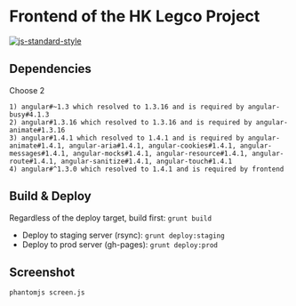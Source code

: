 # Frontend of the HK Legco Project

[![js-standard-style](https://img.shields.io/badge/code%20style-standard-brightgreen.svg?style=flat)](https://github.com/feross/standard)

## Dependencies

Choose 2

```
1) angular#~1.3 which resolved to 1.3.16 and is required by angular-busy#4.1.3
2) angular#1.3.16 which resolved to 1.3.16 and is required by angular-animate#1.3.16
3) angular#1.4.1 which resolved to 1.4.1 and is required by angular-animate#1.4.1, angular-aria#1.4.1, angular-cookies#1.4.1, angular-messages#1.4.1, angular-mocks#1.4.1, angular-resource#1.4.1, angular-route#1.4.1, angular-sanitize#1.4.1, angular-touch#1.4.1
4) angular#^1.3.0 which resolved to 1.4.1 and is required by frontend
```

## Build & Deploy

Regardless of the deploy target, build first: `grunt build`

* Deploy to staging server (rsync): `grunt deploy:staging`
* Deploy to prod server (gh-pages): `grunt deploy:prod`

## Screenshot

```
phantomjs screen.js
```

